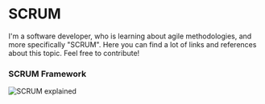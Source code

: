 # SCRUM
I'm a software developer, who is learning about agile methodologies, and more specifically "SCRUM". Here you can find a lot of links and references about this topic. Feel free to contribute!

### SCRUM Framework
![SCRUM explained](https://www.scrumalliance.org/scrum/media/ScrumAllianceMedia/PageGraphics/ScrumExplained-4-620.jpg "SCRUM framework in one image")
